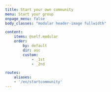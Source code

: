 ```yaml
---
title: Start your own community
menu: Start your group
onpage_menu: false
body_classes: "modular header-image fullwidth"

content:
    items: @self.modular
    order:
        by: default
        dir: asc
        custom:
            - _1st
            - _2nd

routes:
    aliases:
    - '/en/startcommunity'
---
```

